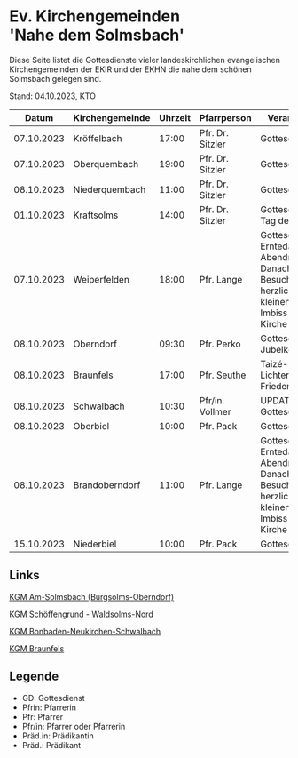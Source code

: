 # Ev. Kirchengemeinden<br>'Nahe dem Solmsbach'
Diese Seite listet die Gottesdienste vieler landeskirchlichen evangelischen Kirchengemeinden
der EKIR und der EKHN die nahe dem schönen Solmsbach gelegen sind.

Stand: 04.10.2023, KTO

Datum        | Kirchengemeinde | Uhrzeit    | Pfarrperson       | Veranstaltung |
------------ | --------------- | ---------- | ----------------- | ------------- |
07.10.2023   | Kröffelbach     | 17:00      | Pfr. Dr. Sitzler  | Gottesdienst |
07.10.2023   | Oberquembach    | 19:00      | Pfr. Dr. Sitzler  | Gottesdienst |
08.10.2023   | Niederquembach  | 11:00      | Pfr. Dr. Sitzler  | Gottesdienst |
01.10.2023   | Kraftsolms      | 14:00      | Pfr. Dr. Sitzler  | Gottesdienst - Tag der Trachten |
07.10.2023   | Weiperfelden    | 18:00      | Pfr. Lange        | Gottesdienst zum Erntedankfest mit Abendmahl. Danach sind die Besucher:innen herzlich zu einem kleinen Steh-Imbiss in der Kirche eingeladen |
08.10.2023   | Oberndorf       | 09:30      | Pfr. Perko        | Gottesdienst Jubelkonfirmation | 
08.10.2023   | Braunfels       | 17:00      | Pfr. Seuthe       | Taizé-Lichterfeier in der Friedenskirche |
08.10.2023   | Schwalbach      | 10:30      | Pfr/in. Vollmer   | UPDATE-Gottesdienst |
08.10.2023   | Oberbiel        | 10:00      | Pfr. Pack         | Gottesdienst |
08.10.2023   | Brandoberndorf  | 11:00      | Pfr. Lange        | Gottesdienst zum Erntedankfest mit Abendmahl. Danach sind die Besucher:innen herzlich zu einem kleinen Steh-Imbiss vor der Kirche eingeladen |
15.10.2023   | Niederbiel      | 10:00      | Pfr. Pack         | Gottesdienst |

## Links

[KGM Am-Solmsbach (Burgsolms-Oberndorf)](https://burgsolms.ekir.de)

[KGM Schöffengrund - Waldsolms-Nord](https://schoeffengrund-waldsolms.ekir.de)

[KGM Bonbaden-Neukirchen-Schwalbach](https://www.evangelisch-bonbaden-schwalbach-neukirchen.de/gottesdienste/)

[KGM Braunfels](https://www.evangelisch-in-braunfels.de)


## Legende
- GD: Gottesdienst
- Pfrin: Pfarrerin
- Pfr: Pfarrer
- Pfr/in: Pfarrer oder Pfarrerin
- Präd.in: Prädikantin
- Präd.: Prädikant
